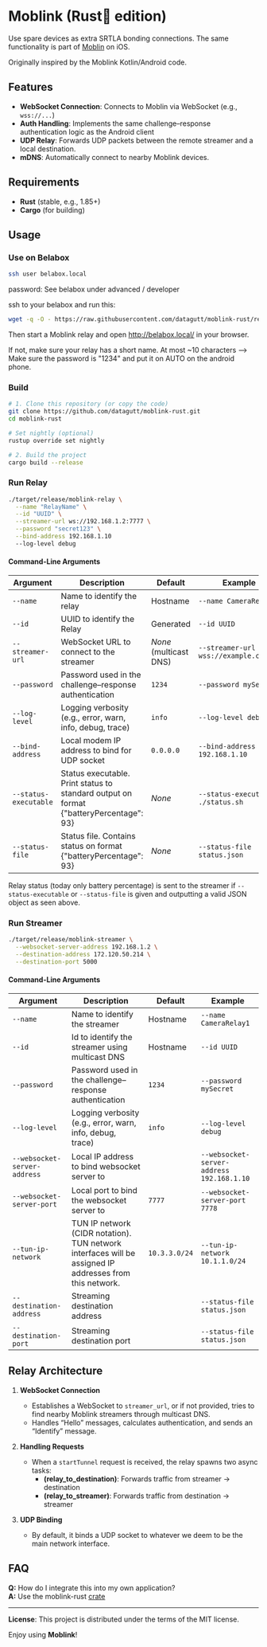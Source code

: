 # Moblink (Rust🦀 edition)

Use spare devices as extra SRTLA bonding connections. The same functionality is part of [Moblin](https://github.com/eerimoq/moblin) on iOS.

Originally inspired by the Moblink Kotlin/Android code.

## Features

- **WebSocket Connection**: Connects to Moblin via WebSocket (e.g., `wss://...`)  
- **Auth Handling**: Implements the same challenge–response authentication logic as the Android client  
- **UDP Relay**: Forwards UDP packets between the remote streamer and a local destination.  
- **mDNS**: Automatically connect to nearby Moblink devices.

## Requirements

- **Rust** (stable, e.g., 1.85+)
- **Cargo** (for building)

## Usage

### Use on Belabox

```bash
ssh user belabox.local
```

password: See belabox under advanced / developer

ssh to your belabox and run this:

```bash
wget -q -O - https://raw.githubusercontent.com/datagutt/moblink-rust/refs/heads/main/install/belabox/install.sh | sudo sh
```

Then start a Moblink relay and open <http://belabox.local/> in your browser.

If not, make sure your relay has a short name. At most ~10 characters
 --> Make sure the password is "1234"  and put it on AUTO on the android phone.

### Build

```bash
# 1. Clone this repository (or copy the code)
git clone https://github.com/datagutt/moblink-rust.git
cd moblink-rust

# Set nightly (optional)
rustup override set nightly

# 2. Build the project
cargo build --release
```

### Run Relay

```bash
./target/release/moblink-relay \
  --name "RelayName" \
  --id "UUID" \
  --streamer-url ws://192.168.1.2:7777 \
  --password "secret123" \
  --bind-address 192.168.1.10
  --log-level debug
```

#### Command-Line Arguments

| Argument         | Description                                                                  | Default       | Example                                     |
|------------------|------------------------------------------------------------------------------|---------------|---------------------------------------------|
| `--name`         | Name to identify the relay                                                   | Hostname      | `--name CameraRelay1`                       |
| `--id`           | UUID to identify the Relay                                                   | Generated     | `--id UUID`                                 |
| `--streamer-url` | WebSocket URL to connect to the streamer                                     | _None_ (multicast DNS) | `--streamer-url wss://example.com/ws` |
| `--password`     | Password used in the challenge–response authentication                       | `1234`        | `--password mySecret`                       |
| `--log-level`    | Logging verbosity (e.g., error, warn, info, debug, trace)                    | `info`        | `--log-level debug`                         |
| `--bind-address` | Local modem IP address to bind for UDP socket                                | `0.0.0.0`     | `--bind-address 192.168.1.10`               |
| `--status-executable` | Status executable. Print status to standard output on format {"batteryPercentage": 93} | _None_ | `--status-executable ./status.sh`   |
| `--status-file` | Status file. Contains status on format {"batteryPercentage": 93}              | _None_        | `--status-file status.json`                 |

Relay status (today only battery percentage) is sent to the streamer if `--status-executable` or `--status-file` is given and outputting a valid JSON object as seen above.

### Run Streamer

```bash
./target/release/moblink-streamer \
  --websocket-server-address 192.168.1.2 \
  --destination-address 172.120.50.214 \
  --destination-port 5000
```

#### Command-Line Arguments

| Argument         | Description                                                                  | Default       | Example                                     |
|------------------|------------------------------------------------------------------------------|---------------|---------------------------------------------|
| `--name`         | Name to identify the streamer                                                | Hostname      | `--name CameraRelay1`                       |
| `--id`           | Id to identify the streamer using multicast DNS                              | Hostname      | `--id UUID`                                 |
| `--password`     | Password used in the challenge–response authentication                       | `1234`        | `--password mySecret`                       |
| `--log-level`    | Logging verbosity (e.g., error, warn, info, debug, trace)                    | `info`        | `--log-level debug`                         |
| `--websocket-server-address` | Local IP address to bind websocket server to                     |               | `--websocket-server-address 192.168.1.10`   |
| `--websocket-server-port` | Local port to bind the websocket server to                          | `7777`        | `--websocket-server-port 7778`              |
| `--tun-ip-network` | TUN IP network (CIDR notation). TUN network interfaces will be assigned IP addresses from this network. | `10.3.3.0/24` | `--tun-ip-network 10.1.1.0/24` |
| `--destination-address` | Streaming destination address                                         |               | `--status-file status.json`                 |
| `--destination-port` | Streaming destination port                                               |               | `--status-file status.json`                 |

## Relay Architecture

1. **WebSocket Connection**  
   - Establishes a WebSocket to `streamer_url`, or if not provided, tries to find nearby Moblink streamers through multicast DNS.
   - Handles “Hello” messages, calculates authentication, and sends an “Identify” message.

2. **Handling Requests**  
   - When a `startTunnel` request is received, the relay spawns two async tasks:  
     - **(relay_to_destination)**: Forwards traffic from streamer → destination  
     - **(relay_to_streamer)**: Forwards traffic from destination → streamer  

3. **UDP Binding**  
   - By default, it binds a UDP socket to whatever we deem to be the main network interface.

## FAQ

**Q:** How do I integrate this into my own application?  
**A:** Use the moblink-rust [crate](https://crates.io/crates/moblink-rust)

---

**License**: This project is distributed under the terms of the MIT license.

Enjoy using **Moblink**!
